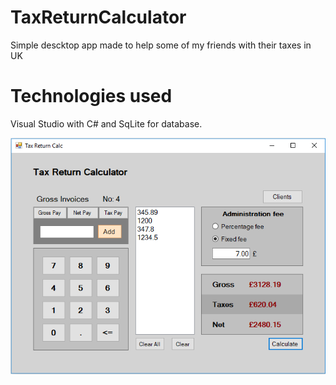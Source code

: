 # TaxReturnCalculator
Simple descktop app made to help some of my friends with their taxes in UK

# Technologies used
Visual Studio with C# and SqLite for database.

![](https://github.com/costinistor/TaxReturnCalculator/blob/master/screen.png)
